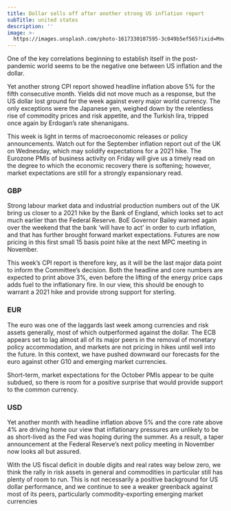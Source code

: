 ```yaml
---
title: Dollar sells off after another strong US inflation report
subTitle: united states
description: ''
image: >-
  https://images.unsplash.com/photo-1617330107595-3c049b5ef565?ixid=MnwxMjA3fDB8MHxwaG90by1wYWdlfHx8fGVufDB8fHx8&ixlib=rb-1.2.1&auto=format&fit=crop&w=2340&q=80
---
```




One of the key correlations beginning to establish itself in the post-pandemic world seems to be the negative one between US inflation and the dollar.

Yet another strong CPI report showed headline inflation above 5% for the fifth consecutive month. Yields did not move much as a response, but the US dollar lost ground for the week against every major world currency. The only exceptions were the Japanese yen, weighed down by the relentless rise of commodity prices and risk appetite, and the Turkish lira, tripped once again by Erdogan’s rate shenanigans.

This week is light in terms of macroeconomic releases or policy announcements. Watch out for the September inflation report out of the UK on Wednesday, which may solidify expectations for a 2021 hike. The Eurozone PMIs of business activity on Friday will give us a timely read on the degree to which the economic recovery there is softening; however, market expectations are still for a strongly expansionary read.

### GBP

Strong labour market data and industrial production numbers out of the UK bring us closer to a 2021 hike by the Bank of England, which looks set to act much earlier than the Federal Reserve. BoE Governor Bailey warned again over the weekend that the bank ‘will have to act’ in order to curb inflation, and that has further brought forward market expectations. Futures are now pricing in this first small 15 basis point hike at the next MPC meeting in November.

This week’s CPI report is therefore key, as it will be the last major data point to inform the Committee’s decision. Both the headline and core numbers are expected to print above 3%, even before the lifting of the energy price caps adds fuel to the inflationary fire. In our view, this should be enough to warrant a 2021 hike and provide strong support for sterling.

### EUR

The euro was one of the laggards last week among currencies and risk assets generally, most of which outperformed against the dollar. The ECB appears set to lag almost all of its major peers in the removal of monetary policy accommodation, and markets are not pricing in hikes until well into the future. In this context, we have pushed downward our forecasts for the euro against other G10 and emerging market currencies.

Short-term, market expectations for the October PMIs appear to be quite subdued, so there is room for a positive surprise that would provide support to the common currency.

### USD

Yet another month with headline inflation above 5% and the core rate above 4% are driving home our view that inflationary pressures are unlikely to be as short-lived as the Fed was hoping during the summer. As a result, a taper announcement at the Federal Reserve’s next policy meeting in November now looks all but assured.

With the US fiscal deficit in double digits and real rates way below zero, we think the rally in risk assets in general and commodities in particular still has plenty of room to run. This is not necessarily a positive background for US dollar performance, and we continue to see a weaker greenback against most of its peers, particularly commodity-exporting emerging market currencies
